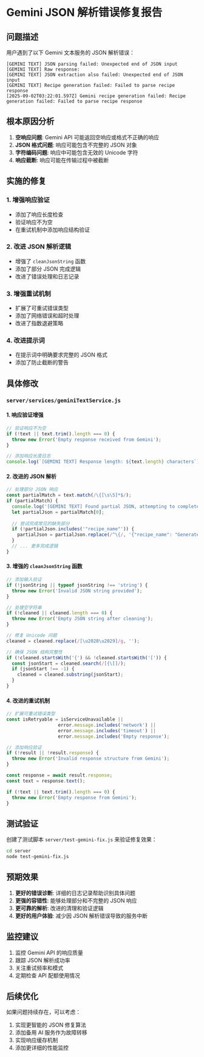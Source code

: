 # Gemini JSON 解析错误修复报告

## 问题描述
用户遇到了以下 Gemini 文本服务的 JSON 解析错误：
```
[GEMINI TEXT] JSON parsing failed: Unexpected end of JSON input
[GEMINI TEXT] Raw response: 
[GEMINI TEXT] JSON extraction also failed: Unexpected end of JSON input
[GEMINI TEXT] Recipe generation failed: Failed to parse recipe response
[2025-09-02T03:22:01.597Z] Gemini recipe generation failed: Recipe generation failed: Failed to parse recipe response
```

## 根本原因分析
1. **空响应问题**: Gemini API 可能返回空响应或格式不正确的响应
2. **JSON 格式问题**: 响应可能包含不完整的 JSON 对象
3. **字符编码问题**: 响应中可能包含无效的 Unicode 字符
4. **响应截断**: 响应可能在传输过程中被截断

## 实施的修复

### 1. 增强响应验证
- 添加了响应长度检查
- 验证响应不为空
- 在重试机制中添加响应结构验证

### 2. 改进 JSON 解析逻辑
- 增强了 `cleanJsonString` 函数
- 添加了部分 JSON 完成逻辑
- 改进了错误处理和日志记录

### 3. 增强重试机制
- 扩展了可重试错误类型
- 添加了网络错误和超时处理
- 改进了指数退避策略

### 4. 改进提示词
- 在提示词中明确要求完整的 JSON 格式
- 添加了防止截断的警告

## 具体修改

### `server/services/geminiTextService.js`

#### 1. 响应验证增强
```javascript
// 验证响应不为空
if (!text || text.trim().length === 0) {
  throw new Error('Empty response received from Gemini');
}

// 添加响应长度日志
console.log(`[GEMINI TEXT] Response length: ${text.length} characters`);
```

#### 2. 改进的 JSON 解析
```javascript
// 处理部分 JSON 响应
const partialMatch = text.match(/\{[\s\S]*$/);
if (partialMatch) {
  console.log('[GEMINI TEXT] Found partial JSON, attempting to complete...');
  let partialJson = partialMatch[0];
  
  // 尝试完成常见的缺失部分
  if (!partialJson.includes('"recipe_name"')) {
    partialJson = partialJson.replace(/^\{/, '{"recipe_name": "Generated Recipe",');
  }
  // ... 更多完成逻辑
}
```

#### 3. 增强的 `cleanJsonString` 函数
```javascript
// 添加输入验证
if (!jsonString || typeof jsonString !== 'string') {
  throw new Error('Invalid JSON string provided');
}

// 处理空字符串
if (!cleaned || cleaned.length === 0) {
  throw new Error('Empty JSON string after cleaning');
}

// 修复 Unicode 问题
cleaned = cleaned.replace(/[\u2028\u2029]/g, '');

// 确保 JSON 结构完整性
if (!cleaned.startsWith('{') && !cleaned.startsWith('[')) {
  const jsonStart = cleaned.search(/[{\[]/);
  if (jsonStart !== -1) {
    cleaned = cleaned.substring(jsonStart);
  }
}
```

#### 4. 改进的重试机制
```javascript
// 扩展可重试错误类型
const isRetryable = isServiceUnavailable || 
                   error.message.includes('network') ||
                   error.message.includes('timeout') ||
                   error.message.includes('Empty response');

// 添加响应验证
if (!result || !result.response) {
  throw new Error('Invalid response structure from Gemini');
}

const response = await result.response;
const text = response.text();

if (!text || text.trim().length === 0) {
  throw new Error('Empty response from Gemini');
}
```

## 测试验证

创建了测试脚本 `server/test-gemini-fix.js` 来验证修复效果：

```bash
cd server
node test-gemini-fix.js
```

## 预期效果

1. **更好的错误诊断**: 详细的日志记录帮助识别具体问题
2. **更强的容错性**: 能够处理部分和不完整的 JSON 响应
3. **更可靠的解析**: 改进的清理和验证逻辑
4. **更好的用户体验**: 减少因 JSON 解析错误导致的服务中断

## 监控建议

1. 监控 Gemini API 的响应质量
2. 跟踪 JSON 解析成功率
3. 关注重试频率和模式
4. 定期检查 API 配额使用情况

## 后续优化

如果问题持续存在，可以考虑：
1. 实现更智能的 JSON 修复算法
2. 添加备用 AI 服务作为故障转移
3. 实现响应缓存机制
4. 添加更详细的性能监控




